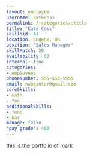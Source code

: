 ```yaml
--- 
layout: employee 
username: katecoss
permalink: /:categories/:title 
title: "Kate Coss" 
skillsid: 43 
location: Eugene, OR
position: "Sales Manager"
skillMatch: 20
availability: 93
internal: true
categories: 
- employees
phoneNumber: 555-555-5555 
email: nwpointer@gmail.com
coreSkills:
- math 
- foo
additionalSkills:
- fooo
- bar
manage: false
"pay grade": 400
---
```


this is the portfolio of mark